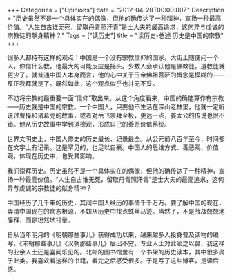 +++
Categories = ["Opinions"]
date = "2012-04-28T00:00:00Z"
Description = "历史虽然不是一个具体实在的偶像，但他的确传达了一种精神，宣扬一种最高价值。“人生自古谁无死，留取丹青照汗青”是士大夫的最高追求，这何异与虔诚的宗教徒的献身精神？"
Tags = ["读历史"]
title =  "读历史-总述 历史是中国的宗教"
+++

很多人都持有这样的观点：中国是一个没有宗教信仰的国家。大街上随便问一个人，你信什么教，他最大的可能反应是摇头。少数人会承认他是佛教徒，道教徒就更少了。就普通中国人本身而言，他的心中关于玉帝佛祖菩萨的概念是模糊的——反正我拜就是了。既然如此，这个观点似乎也并无不妥。

不妨将宗教的最重要一面“信仰”取出来。从这个角度看来，中国的确能算作有宗教——历史就是中国的宗教。一个中国人，只要他不生活在深山老林里，他就一定听说过曹操和诸葛亮的故事，或者对岳飞崇拜至极，更远一点，姜太公的传说也很不错。他从历史故事中学到道德观，形成自己的善恶价值系统。

世界文明史上，中国人修史的历史最长、记录最全。从公元前八百年至今，时间都在文字上有记录。这是罕见的，也足以自豪。中国人的思维方式、善恶观、价值观，体现在历史中，也受其影响。

我们崇拜历史。历史虽然不是一个具体实在的偶像，但他的确传达了一种精神，宣扬一种最高价值。“人生自古谁无死，留取丹青照汗青”是士大夫的最高追求，这何异与虔诚的宗教徒的献身精神？

中国经历了几千年的历史，其间中国人经历的事情千千万万。要了解中国的现在，弄清中国现在的病态根源，不妨从历史中找点蛛丝马迹。当然了，不是战战兢兢地膜拜，而是坦然地打量。

自从当年明月的《明朝那些事儿》获得成功以来，越来越多人投身普及读物的编写，《宋朝那些事儿》《汉朝那些事儿》层出不穷。专业人士对此呲之以鼻，我这样的业余人士还是喜闻乐见的。北邮的图书馆里有一个书架的历史读本，其中很多属于此类。我喜欢看这样的书籍，看完之后感受很多。于是写了这些博客，是读后感。
